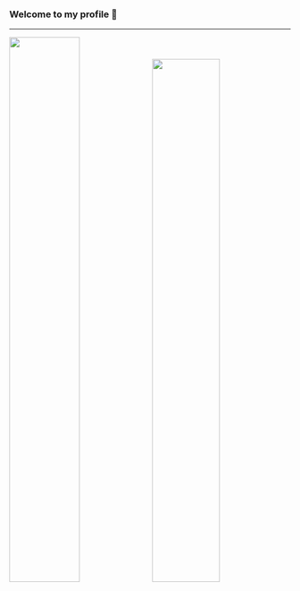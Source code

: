 ### Welcome to my profile 👋
---
<style type="text/css">
.div1{
   align-items: center;
   justify-content: center;
   display="flex"
   width="100%"
 }
</style>
<div class="div1">
<img src="https://github-readme-stats.vercel.app/api?username=ShxwZ&show_icons=true&theme=dark" width="50%"/>
<img src="https://lanyard.cnrad.dev/api/419932891020001281/?hideTimestamp=true&idleMessage=" width="49%"/>   

<div/>
 
